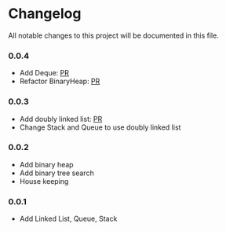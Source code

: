 # Changelog

All notable changes to this project will be documented in this file.

### 0.0.4
* Add Deque: [PR](https://github.com/thomasbui93/cobi-data/pull/52)
* Refactor BinaryHeap: [PR](https://github.com/thomasbui93/cobi-data/pull/53)

### 0.0.3
* Add doubly linked list: [PR](https://github.com/thomasbui93/cobi-data/pull/51)
* Change Stack and Queue to use doubly linked list

### 0.0.2
* Add binary heap
* Add binary tree search
* House keeping

### 0.0.1
* Add Linked List, Queue, Stack
